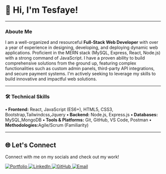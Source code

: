 


# 👋 Hi, I'm Tesfaye!
<hr>
 <h3>Aboute Me</h3> 

I am a well-organized and resourceful **Full-Stack Web Developer** with over a year of experience in designing, developing, and deploying dynamic web applications. Proficient in the MERN stack (MySQL, Express, React, Node.js) with a strong command of JavaScript. I have a proven ability to build comprehensive solutions from the ground up, featuring complex functionalities such as custom admin panels, third-party API integrations, and secure payment systems. I'm actively seeking to leverage my skills to build innovative and impactful web solutions.



<hr>
 <h3>🛠️ Technical Skills</h3>

<strong>• Frontend:</strong> React, JavaScript (ES6+), HTML5, CSS3, Bootstrap,Tailwindcss,Jquery
<strong>• Backend:</strong> Node.js, Express.js
<strong>• Databases:</strong> MySQL,MongoDB 
<strong>• Tools & Platforms:</strong> Git, GitHub, VS Code, Postman
<strong>• Methodologies:</strong>Agile/Scrum (Familiarity)
<hr>

## 🌐 Let's Connect

Connect with me on my socials and check out my work!

<p align="left">
  <a href="https://tesfayealemayehu.netlify.app/" target="_blank">
    <img src="https://img.shields.io/badge/Portfolio-4A90E2?style=for-the-badge&logo=About.me&logoColor=white" alt="Portfolio"/>
  </a>
  <a href="https://www.linkedin.com/in/tesfaye-alemayehu1/" target="_blank">
    <img src="https://img.shields.io/badge/LinkedIn-0077B5?style=for-the-badge&logo=linkedin&logoColor=white" alt="LinkedIn"/>
  </a>
  <a href="https://github.com/Arcsmart/" target="_blank">
    <img src="https://img.shields.io/badge/GitHub-181717?style=for-the-badge&logo=github&logoColor=white" alt="GitHub"/>
  </a>
  <a href="mailto:tesfayealemayehu796@gmail.com">
    <img src="https://img.shields.io/badge/Email-D14836?style=for-the-badge&logo=gmail&logoColor=white" alt="Email"/>
  </a>
</p>


                

